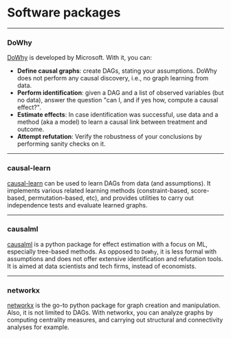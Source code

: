 # Software packages

---

### DoWhy

[DoWhy](https://github.com/py-why/dowhy) is developed by Microsoft. With it, you can:

- **Define causal graphs**: create DAGs, stating your assumptions. DoWhy does not perform any causal discovery, i.e., no graph learning from data.
- **Perform identification**: given a DAG and a list of observed variables (but no data), answer the question "can I, and if yes how, compute a causal effect?".
- **Estimate effects**: In case identification was successful, use data and a method (aka a model) to learn a causal link between treatment and outcome.
- **Attempt refutation**: Verify the robustness of your conclusions by performing sanity checks on it. 

---

### causal-learn

[causal-learn](https://github.com/py-why/causal-learn) can be used to learn DAGs from data (and assumptions). It implements various related learning methods (constraint-based, score-based, permutation-based, etc), and provides utilities to carry out independence tests and evaluate learned graphs.

---

### causalml 

[causalml](https://github.com/uber/causalml) is a python package for effect estimation with a focus on ML, especially tree-based methods. As opposed to `DoWhy`, it is less formal with assumptions and does not offer extensive identification and refutation tools. It is aimed at data scientists and tech firms, instead of economists.

---

### networkx 

[networkx](https://github.com/networkx/networkx) is the go-to python package for graph creation and manipulation. Also, it is not limited to DAGs. With networkx, you can analyze graphs by computing centrality measures, and carrying out structural and connectivity analyses for example.
